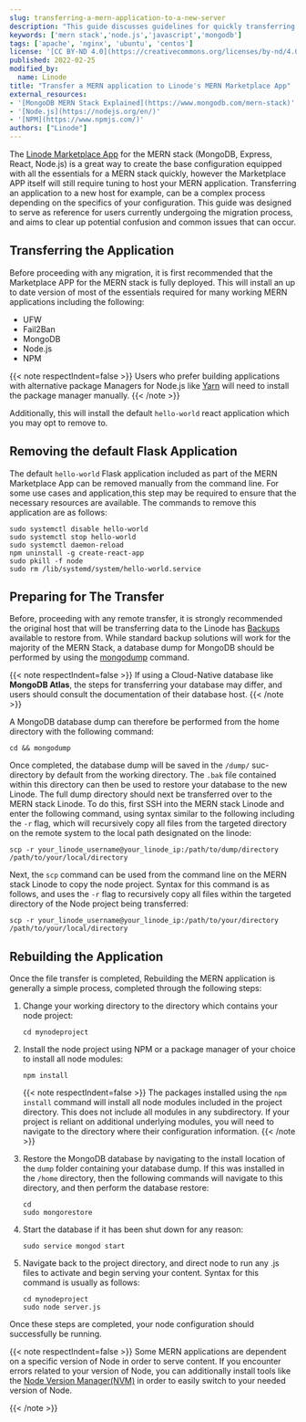 ```yaml
---
slug: transferring-a-mern-application-to-a-new-server
description: "This guide discusses guidelines for quickly transferring a MERN stack application over to Linode built with Linode's Marketplace App."
keywords: ['mern stack','node.js','javascript','mongodb']
tags: ['apache', 'nginx', 'ubuntu', 'centos']
license: '[CC BY-ND 4.0](https://creativecommons.org/licenses/by-nd/4.0)'
published: 2022-02-25
modified_by:
  name: Linode
title: "Transfer a MERN application to Linode's MERN Marketplace App"
external_resources:
- '[MongoDB MERN Stack Explained](https://www.mongodb.com/mern-stack)'
- '[Node.js](https://nodejs.org/en/)'
- '[NPM](https://www.npmjs.com/)'
authors: ["Linode"]
---
```


The [Linode Marketplace App](/docs/products/tools/marketplace/guides/mern-stack/) for the MERN stack (MongoDB, Express, React, Node.js) is a great way to create the base configuration equipped with all the essentials for a MERN stack quickly, however the Marketplace APP itself will still require tuning to host your MERN application. Transferring an application to a new host for example, can be a complex process depending on the specifics of your configuration. This guide was designed to serve as reference for users currently undergoing the migration process, and aims to clear up potential confusion and common issues that can occur.

## Transferring the Application

Before proceeding with any migration, it is first recommended that the Marketplace APP for the MERN stack is fully deployed. This will install an up to date version of most of the essentials required for many working MERN applications including the following:

- UFW
- Fail2Ban
- MongoDB
- Node.js
- NPM

{{< note respectIndent=false >}}
Users who prefer building applications with alternative package Managers for Node.js like [Yarn](/docs/guides/install-and-use-the-yarn-package-manager/) will need to install the package manager manually.
{{< /note >}}

Additionally, this will install the default `hello-world` react application which you may opt to remove to.

## Removing the default Flask Application

The default `hello-world` Flask application included as part of the MERN Marketplace App can be removed manually from the command line. For some use cases and application,this step may be required to ensure that the necessary resources are available. The commands to remove this application are as follows:

    sudo systemctl disable hello-world
    sudo systemctl stop hello-world
    sudo systemctl daemon-reload
    npm uninstall -g create-react-app
    sudo pkill -f node
    sudo rm /lib/systemd/system/hello-world.service

## Preparing for The Transfer

Before, proceeding with any remote transfer, it is strongly recommended the original host that will be transferring data to the Linode has [Backups](/docs/guides/backing-up-your-data/) available to restore from. While standard backup solutions will work for the majority of the MERN Stack, a database dump for MongoDB should be performed by using the [mongodump](https://docs.mongodb.com/database-tools/mongodump/) command.

{{< note respectIndent=false >}}
If using a Cloud-Native database like **MongoDB Atlas**, the steps for transferring your database may differ, and users should consult the documentation of their database host.
{{< /note >}}

A MongoDB database dump can therefore be performed from the home directory with the following command:

    cd && mongodump

Once completed, the database dump will be saved in the `/dump/` suc-directory by default from the working directory. The `.bak` file contained within this directory can then be used to restore your database to the new Linode. The full dump directory should next be transferred over to the MERN stack Linode. To do this, first SSH into the MERN stack Linode and enter the following command, using syntax similar to the following including the `-r` flag, which will recursively copy all files from the targeted directory on the remote system to the local path designated on the linode:

    scp -r your_linode_username@your_linode_ip:/path/to/dump/directory /path/to/your/local/directory

Next, the `scp` command can be used from the command line on the MERN stack Linode to copy the node project. Syntax for this command is as follows, and uses the `-r` flag to recursively copy all files within the targeted directory of the Node project being transferred:

    scp -r your_linode_username@your_linode_ip:/path/to/your/directory /path/to/your/local/directory

## Rebuilding the Application

Once the file transfer is completed, Rebuilding the MERN application is generally a simple process, completed through the following steps:

1. Change your working directory to the directory which contains your node project:

       cd mynodeproject

1. Install the node project using NPM or a package manager of your choice to install all node modules:

       npm install

    {{< note respectIndent=false >}}
The packages installed using the `npm install` command will install all node modules included in the project directory. This does not include all modules in any subdirectory. If your project is reliant on additional underlying modules, you will need to navigate to the directory where their configuration information.
{{< /note >}}

1. Restore the MongoDB database by navigating to the install location of the `dump` folder containing your database dump. If this was installed in the `/home` directory, then the following commands will navigate to this directory, and then perform the database restore:

       cd
       sudo mongorestore

1. Start the database if it has been shut down for any reason:

       sudo service mongod start

1. Navigate back to the project directory, and direct node to run any .js files to activate and begin serving your content. Syntax for this command is usually as follows:

       cd mynodeproject
       sudo node server.js

Once these steps are completed, your node configuration should successfully be running.

{{< note respectIndent=false >}}
Some MERN applications are dependent on a specific version of Node in order to serve content. If you encounter errors related to your version of Node, you can additionally install tools like the [Node Version Manager(NVM)](/docs/guides/how-to-install-use-node-version-manager-nvm/) in order to easily switch to your needed version of Node.

{{< /note >}}













